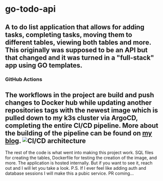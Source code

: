 # go-todo-api
A to do list application that allows for adding tasks, completing tasks, moving them to different tables, viewing both tables and more. This originally was supposed to be an API but that changed and it was turned in a "full-stack" app using GO templates.
---
### GitHub Actions
The workflows in the project are build and push changes to Docker hub while updating another repositories tags with the newest image which is pulled down to my k3s cluster via ArgoCD, completing the entire CI/CD pipeline. More about the building of the pipeline can be found on [my blog](https://khenry.substack.com/p/the-hyperbolic-chamber-12182023).
![CI/CD architecture](https://github.com/kwehen/go-todo-api/assets/110314567/3b36f848-8874-49c6-94f6-fce4b2f99236)
---
The rest of the code is what went into making this project work. SQL files for creating the tables, Dockerfile for testing the creation of the image, and more. The application is hosted internally. But if you want to see it, reach out and I will let you take a look. 
P.S. If I ever feel like adding auth and database sessions I will make this a pubic service. PR coming...
